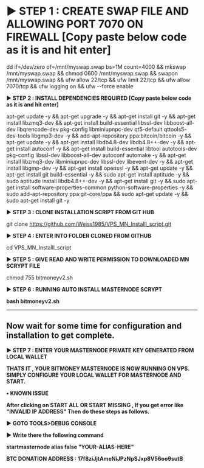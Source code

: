 # <b>► STEP 1 : CREATE SWAP FILE AND ALLOWING PORT 7070 ON FIREWALL [Copy paste below code as it is and hit enter]</b>

dd if=/dev/zero of=/mnt/myswap.swap bs=1M count=4000 && mkswap /mnt/myswap.swap && chmod 0600 /mnt/myswap.swap && swapon /mnt/myswap.swap && ufw allow 22/tcp && ufw limit 22/tcp && ufw allow 7070/tcp && ufw logging on && ufw --force enable

<b>► STEP 2 : INSTALL DEPENDENCIES REQUIRED [Copy paste below code as it is and hit enter]</b>

apt-get update -y && apt-get upgrade -y && apt-get install git -y && apt-get install libzmq3-dev && apt-get install build-essential libssl-dev libboost-all-dev libqrencode-dev pkg-config libminiupnpc-dev qt5-default qttools5-dev-tools libgmp3-dev -y && add-apt-repository ppa:bitcoin/bitcoin -y && apt-get update -y && apt-get install libdb4.8-dev libdb4.8++-dev -y && apt-get install autoconf -y && apt-get install build-essential libtool autotools-dev pkg-config libssl-dev libboost-all-dev autoconf automake -y && apt-get install libzmq3-dev libminiupnpc-dev libssl-dev libevent-dev -y && apt-get install libgmp-dev -y && apt-get install openssl -y && apt-get update -y && apt-get install git build-essential -y && sudo apt-get install aptitude -y && sudo aptitude install libdb4.8++-dev -y && apt-get install git -y && sudo apt-get install software-properties-common python-software-properties -y && sudo add-apt-repository ppa:git-core/ppa && sudo apt-get update -y && sudo apt-get install git -y 

► <b>STEP 3 : CLONE INSTALLATION SCRIPT FROM GIT HUB</b>

git clone https://github.com/Weiss1985/VPS_MN_Installl_script.git

► <b>STEP 4 : ENTER INTO FOLDER CLONED FROM GITHUB</b>

cd VPS_MN_Installl_script

► <b>STEP 5 : GIVE READ AND WRITE PERMISSION TO DOWNLOADED MN SCRYPT FILE</b>
  
chmod 755 bitmoneyv2.sh

► <b>STEP 6 : RUNNING AUTO INSTALL MASTERNODE SCRYPT<b/>
  
bash bitmoneyv2.sh


-----------------------------------------------------------------------------------------------------------------------------------
Now wait for some time for configuration and installation to get complete.
-----------------------------------------------------------------------------------------------------------------------------------

► <b>STEP 7 : ENTER YOUR MASTERNODE PRIVATE KEY GENERATED FROM LOCAL WALLET</b>

THATS IT , YOUR BITMONEY MASTERNODE IS NOW RUNNING ON VPS. SIMPLY CONFIGURE YOUR LOCAL WALLET FOR MASTERNODE AND START.

<b>• KNOWN ISSUE</b>

After clicking on START ALL OR START MISSING , If you get error like "INVALID IP ADDRESS" Then do these steps as follows.

► GOTO TOOLS>DEBUG CONSOLE

► Write there the following command 

startmasternode alias false "YOUR-ALIAS-HERE"


<b> BTC DONATION ADDRESS : 17f8ziJjtAmeNiJPzNpSJxp8V56oo9sutB</b>


